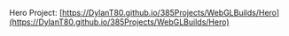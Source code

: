 Hero Project: [https://DylanT80.github.io/385Projects/WebGLBuilds/Hero](https://DylanT80.github.io/385Projects/WebGLBuilds/Hero)

